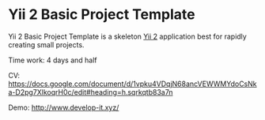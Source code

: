 Yii 2 Basic Project Template
============================

Yii 2 Basic Project Template is a skeleton [Yii 2](http://www.yiiframework.com/) application best for
rapidly creating small projects.

Time work: 4 days and half

CV: https://docs.google.com/document/d/1vpku4VDqjN68ancVEWWMYdoCsNka-D2pg7XlkoqrH0c/edit#heading=h.sqrkqtb83a7n

Demo: http://www.develop-it.xyz/